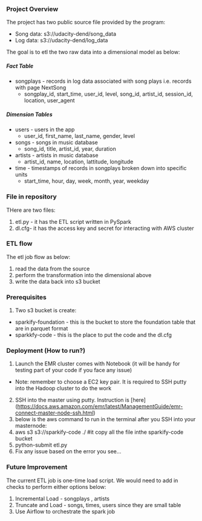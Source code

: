 ### Project Overview

The project has two public source file provided by the program:
- Song data: s3://udacity-dend/song_data
- Log data: s3://udacity-dend/log_data

The goal is to etl the two raw data into a dimensional model as below:

##### Fact Table
- songplays - records in log data associated with song plays i.e. records with page NextSong
  - songplay_id, start_time, user_id, level, song_id, artist_id, session_id, location, user_agent
##### Dimension Tables
- users - users in the app
  - user_id, first_name, last_name, gender, level
- songs - songs in music database
  - song_id, title, artist_id, year, duration
- artists - artists in music database
  - artist_id, name, location, lattitude, longitude
- time - timestamps of records in songplays broken down into specific units
  - start_time, hour, day, week, month, year, weekday

### File in repository
THere are two files:
1. etl.py - it has the ETL script written in PySpark
2. dl.cfg- it has the access key and secret for interacting with AWS cluster

### ETL flow
The etl job flow as below:
1. read the data from the source
2. perform the transformation into the dimensional above
3. write the data back into s3 bucket

### Prerequisites
1. Two s3 bucket is create:
- sparkify-foundation - this is the bucket to store the foundation table that are in parquet format
- sparkkfy-code - this is the place to put the code and the dl.cfg


### Deployment (How to run?)
1. Launch the EMR cluster comes with Notebook (it will be handy for testing part of your code if you face any issue)
- Note: remember to choose a EC2 key pair. It is required to SSH putty into the Hadoop cluster to do the work
2. SSH into the master using putty. Instruction is [here] (https://docs.aws.amazon.com/emr/latest/ManagementGuide/emr-connect-master-node-ssh.html)
3. below is the aws command to run in the terminal after you SSH into your masternode:
  1. aws s3 s3://sparkify-code ./ #it copy all the file inthe sparkify-code bucket
  2. python-submit etl.py
4. Fix any issue based on the error you see...


### Future Improvement
The current ETL job is one-time load script. We would need to add in checks to perform either options below:
1. Incremental Load - songplays , artists
2. Truncate and Load - songs, times, users since they are small table
3. Use Airflow to orchestrate the spark job


